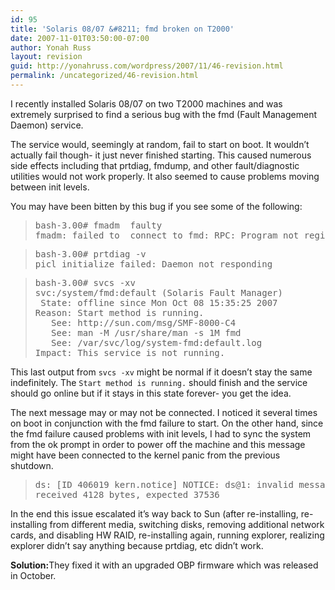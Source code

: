 ```yaml
---
id: 95
title: 'Solaris 08/07 &#8211; fmd broken on T2000'
date: 2007-11-01T03:50:00-07:00
author: Yonah Russ
layout: revision
guid: http://yonahruss.com/wordpress/2007/11/46-revision.html
permalink: /uncategorized/46-revision.html
---
```

I recently installed Solaris 08/07 on two T2000 machines and was extremely surprised to find a serious bug with the fmd (Fault Management Daemon) service.

The service would, seemingly at random, fail to start on boot. It wouldn&#8217;t actually fail though- it just never finished starting. This caused numerous side effects including that prtdiag, fmdump, and other fault/diagnostic utilities would not work properly. It also seemed to cause problems moving between init levels.

You may have been bitten by this bug if you see some of the following:

> <pre>bash-3.00# fmadm  faulty<br />fmadm: failed to  connect to fmd: RPC: Program not registered</pre>

> <pre>bash-3.00# prtdiag -v<br />picl_initialize failed: Daemon not responding</pre>

> <pre>bash-3.00# svcs -xv<br />svc:/system/fmd:default (Solaris Fault Manager)<br /> State: offline since Mon Oct 08 15:35:25 2007<br />Reason: Start method is running.<br />   See: http://sun.com/msg/SMF-8000-C4<br />   See: man -M /usr/share/man -s 1M fmd<br />   See: /var/svc/log/system-fmd:default.log<br />Impact: This service is not running.<br /></pre>

This last output from `svcs -xv` might be normal if it doesn&#8217;t stay the same indefinitely. The `Start method is running.` should finish and the service should go online but if it stays in this state forever- you get the idea.

The next message may or may not be connected. I noticed it several times on boot in conjunction with the fmd failure to start. On the other hand, since the fmd failure caused problems with init levels, I had to sync the system from the ok prompt in order to power off the machine and this message might have been connected to the kernel panic from the previous shutdown.

> <pre>ds: [ID 406019 kern.notice] NOTICE: ds@1: invalid message length, <br />received 4128 bytes, expected 37536<br /></pre>

In the end this issue escalated it&#8217;s way back to Sun (after re-installing, re-installing from different media, switching disks, removing additional network cards, and disabling HW RAID, re-installing again, running explorer, realizing explorer didn&#8217;t say anything because prtdiag, etc didn&#8217;t work.

<span style="font-weight:bold;">Solution:</span>They fixed it with an upgraded OBP firmware which was released in October.